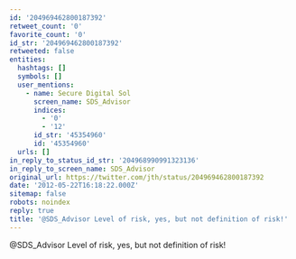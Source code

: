 ```yaml
---
id: '204969462800187392'
retweet_count: '0'
favorite_count: '0'
id_str: '204969462800187392'
retweeted: false
entities:
  hashtags: []
  symbols: []
  user_mentions:
    - name: Secure Digital Sol
      screen_name: SDS_Advisor
      indices:
        - '0'
        - '12'
      id_str: '45354960'
      id: '45354960'
  urls: []
in_reply_to_status_id_str: '204968990991323136'
in_reply_to_screen_name: SDS_Advisor
original_url: https://twitter.com/jth/status/204969462800187392
date: '2012-05-22T16:18:22.000Z'
sitemap: false
robots: noindex
reply: true
title: '@SDS_Advisor Level of risk, yes, but not definition of risk!'
---
```


@SDS_Advisor Level of risk, yes, but not definition of risk!